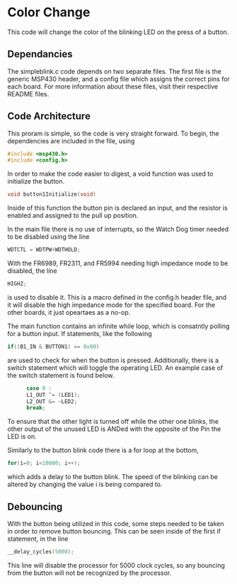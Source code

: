 # Color Change
This code will change the color of the blinking LED on the press of a button. 

## Dependancies 
The simpleblink.c code depends on two separate files. The first file is the generic MSP430  header, and a config file which assigns the correct pins for each board. For more information about these files, visit their respective README files.


## Code Architecture 
This proram is simple, so the code is very straight forward. To begin, the dependencies are included in the file, using 
```c
#include <msp430.h>
#include <config.h>
```
In order to make the code easier to digest, a void function was used to initialize the button.
```c
void button1Initialize(void)
```
Inside of this function the button pin is declared an input, and the resistor is enabled and assigned to the pull up position. 

In the main file there is no use of interrupts, so the Watch Dog timer needed to be disabled using the line 
```c
WDTCTL = WDTPW+WDTHOLD;
```
With the FR6989, FR2311, and FR5994 needing high impedance mode to be disabled, the line 
```c
HIGHZ;
```
is used to disable it. This is a macro defined in the config.h header file, and it will disable the high impedance mode for the specified board. For the other boards, it just opeartaes as a no-op. 

The main function contains an infinite while loop, which is consatntly polling for a button input. If statements, like the following
```c
if((B1_IN & BUTTON1) == 0x00)
```
are used to check for when the button is pressed. 
Additionally, there is a switch statement which will toggle the operating LED. An example case of the switch statement is found below.
```c
      case 0 :
      L1_OUT ^= (LED1);
      L2_OUT &= ~LED2;
      break;
```
To ensure that the other light is turned off while the other one blinks, the other output of the unused LED is ANDed with the opposite of the Pin the LED is on. 

Similarly to the button blink code there is a for loop at the bottom,
```c
for(i=0; i<10000; i++);
```
which adds a delay to the button blink. The speed of the blinking can be altered by changing the value i is being compared to. 

## Debouncing
With the button being utilized in this code, some steps needed to be taken in order to remove button bouncing. This can be seen inside of the first if statement, in the line 
```c 
__delay_cycles(5000);
```
This line will disable the processor for 5000 clock cycles, so any bouncing from the button will not be recognized by the processor. 